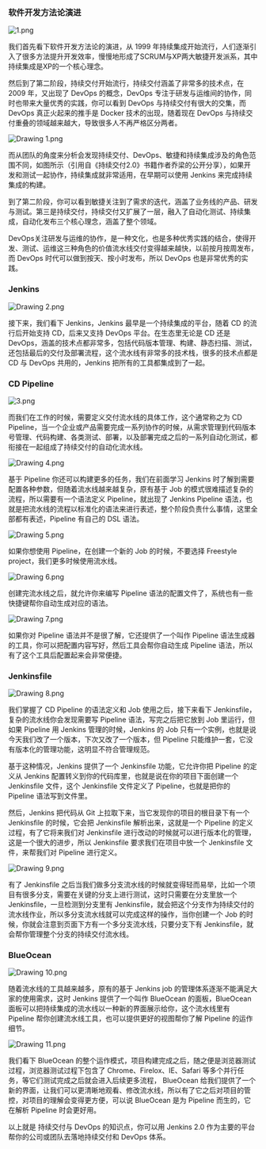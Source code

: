 ### 软件开发方法论演进

<Image alt="1.png" src="https://s0.lgstatic.com/i/image/M00/1A/E4/Ciqc1F7d7NSAXgbZAAHzGAPUQpI951.png"/>

我们首先看下软件开发方法论的演进，从 1999 年持续集成开始流行，人们逐渐引入了很多方法提升开发效率，慢慢地形成了SCRUM与XP两大敏捷开发派系，其中持续集成是XP的一个核心理念。

然后到了第二阶段，持续交付开始流行，持续交付涵盖了非常多的技术点，在 2009 年，又出现了 DevOps 的概念，DevOps 专注于研发与运维间的协作，同时也带来大量优秀的实践，你可以看到 DevOps 与持续交付有很大的交集，而 DevOps 真正火起来的推手是 Docker 技术的出现，随着现在 DevOps 与持续交付重叠的领域越来越大，导致很多人不再严格区分两者。

<Image alt="Drawing 1.png" src="https://s0.lgstatic.com/i/image/M00/1A/EF/CgqCHl7d7OCAXmc3AAF5hMYxx84462.png"/>

而从团队的角度来分析会发现持续交付、DevOps、敏捷和持续集成涉及的角色范围不同，如图所示（引用自《持续交付2.0》书籍作者乔梁的公开分享），如果开发和测试一起协作，持续集成就非常适用，在早期可以使用 Jenkins 来完成持续集成的构建。

到了第二阶段，你可以看到敏捷关注到了需求的迭代，涵盖了业务线的产品、研发与测试。第三是持续交付，持续交付又扩展了一层，融入了自动化测试、持续集成，自动化发布三个核心理念，涵盖了整个领域。

DevOps关注研发与运维的协作，是一种文化，也是多种优秀实践的结合，使得开发、测试、运维这三种角色的价值流水线交付变得越来越快，以前按月按周发布，而 DevOps 时代可以做到按天、按小时发布，所以 DevOps 也是非常优秀的实践。

### Jenkins

<Image alt="Drawing 2.png" src="https://s0.lgstatic.com/i/image/M00/1A/E4/Ciqc1F7d7O-AGY0FAAZ051gIE5U005.png"/>

接下来，我们看下 Jenkins，Jenkins 最早是一个持续集成的平台，随着 CD 的流行后开始支持 CD，后来又支持 DevOps 平台。在生态里无论是 CD 还是 DevOps，涵盖的技术点都非常多，包括代码版本管理、构建、静态扫描、测试，还包括最后的交付及部署流程，这个流水线有非常多的技术栈，很多的技术点都是 CD 与 DevOps 共用的，Jenkins 把所有的工具都集成到了一起。

### CD Pipeline

<Image alt="3.png" src="https://s0.lgstatic.com/i/image/M00/1A/E4/Ciqc1F7d7P2AMUn0AAK-ruRVr2s740.png"/>

而我们在工作的时候，需要定义交付流水线的具体工作，这个通常称之为 CD Pipeline，当一个企业或产品需要完成一系列协作的时候，从需求管理到代码版本号管理、代码构建、各类测试、部署，以及部署完成之后的一系列自动化测试，都衔接在一起组成了持续交付的自动化流水线。

<Image alt="Drawing 4.png" src="https://s0.lgstatic.com/i/image/M00/1A/EF/CgqCHl7d7QmAWuapAAESHtr2mZQ599.png"/>

基于 Pipeline 你还可以构建更多的任务，我们在前面学习 Jenkins 时了解到需要配置各种参数，但随着流水线越来越复杂，原有基于 Job 的模式很难描述复杂的流程，所以需要有一个语法定义 Pipeline，就出现了 Jenkins Pipeline 语法，也就是把流水线的流程以标准化的语法来进行表述，整个阶段负责什么事情，这里全部都有表述，Pipeline 有自己的 DSL 语法。

<Image alt="Drawing 5.png" src="https://s0.lgstatic.com/i/image/M00/1A/E4/Ciqc1F7d7RaAPDRvAAHWx3Ew2CQ963.png"/>

如果你想使用 Pipeline，在创建一个新的 Job 的时候，不要选择 Freestyle project，我们更多时候使用流水线。

<Image alt="Drawing 6.png" src="https://s0.lgstatic.com/i/image/M00/1A/E4/Ciqc1F7d7R2AFzDzAAD5mCTAZv8549.png"/>

创建完流水线之后，就允许你来编写 Pipeline 语法的配置文件了，系统也有一些快捷键帮你自动生成对应的语法。

<Image alt="Drawing 7.png" src="https://s0.lgstatic.com/i/image/M00/1A/F0/CgqCHl7d7SWAH0FdAAHTVg4inps004.png"/>

如果你对 Pipeline 语法并不是很了解，它还提供了一个叫作 Pipeline 语法生成器的工具，你可以把配置内容写好，然后工具会帮你自动生成 Pipeline 语法，所以有了这个工具后配置起来会非常便捷。

### Jenkinsfile

<Image alt="Drawing 8.png" src="https://s0.lgstatic.com/i/image/M00/1A/F0/CgqCHl7d7SyAL6fNAADcz2VpoPs621.png"/>

我们掌握了 CD Pipeline 的语法定义和 Job 使用之后，接下来看下 Jenkinsfile，复杂的流水线你会发现需要写 Pipeline 语法，写完之后把它放到 Job 里运行，但如果 Pipeline 用 Jenkins 管理的时候，Jenkins 的 Job 只有一个实例，也就是说今天我们改了一个版本，下次又改了一个版本，但 Pipeline 只能维护一套，它没有版本化的管理功能，这明显不符合管理规范。

基于这种情况，Jenkins 提供了一个 Jenkinsfile 功能，它允许你把 Pipeline 的定义从 Jenkins 配置转义到你的代码库里，也就是说在你的项目下面创建一个 Jenkinsfile 文件，这个 Jenkinsfile 文件定义了 Pipeline，也就是把你的 Pipeline 语法写到文件里。

然后，Jenkins 把代码从 Git 上拉取下来，当它发现你的项目的根目录下有一个 Jenkinsfile 的时候，它会把 Jenkinsfile 解析出来，这就是一个 Pipeline 的定义过程，有了它将来我们对 Jenkinsfile 进行改动的时候就可以进行版本化的管理，这是一个很大的进步，所以 Jenkinsfile 要求我们在项目中放一个 Jenkinsfile 文件，来帮我们对 Pipeline 进行定义。

<Image alt="Drawing 9.png" src="https://s0.lgstatic.com/i/image/M00/1A/F0/CgqCHl7d7TaANgdzAAFNZ7yguU0462.png"/>

有了 Jenkinsfile 之后当我们做多分支流水线的时候就变得轻而易举，比如一个项目有很多分支，需要在关键的分支上进行测试，这时只需要在分支里放一个 Jenkinsfile，一旦检测到分支里有 Jenkinsfile，就会把这个分支作为持续交付的流水线作业，所以多分支流水线就可以完成这样的操作，当你创建一个 Job 的时候，你就会注意到页面下方有一个多分支流水线，只要分支下有 Jenkinsfile，就会帮你管理整个分支的持续交付流水线。

### BlueOcean

<Image alt="Drawing 10.png" src="https://s0.lgstatic.com/i/image/M00/1A/F0/CgqCHl7d7T6AWRGCAAE_eG3Wp4k890.png"/>

随着流水线的工具越来越多，原有的基于 Jenkins job 的管理体系逐渐不能满足大家的使用需求，这时 Jenkins 提供了一个叫作 BlueOcean 的面板，BlueOcean 面板可以把持续集成的流水线以一种新的界面展示给你，这个流水线里有 Pipeline 帮你创建流水线工具，也可以提供更好的视图帮你了解 Pipeline 的运作细节。

<Image alt="Drawing 11.png" src="https://s0.lgstatic.com/i/image/M00/1A/F0/CgqCHl7d7USAHMyRAAEtFrtKnP4654.png"/>

我们看下 BlueOcean 的整个运作模式，项目构建完成之后，随之便是浏览器测试过程，浏览器测试过程下包含了 Chrome、Firelox、IE、Safari 等多个并行任务，等它们测试完成之后就会进入后续更多流程， BlueOcean 给我们提供了一个新的界面，让我们可以更清晰地观看、修改流水线，所以有了它之后对项目的管控，对项目的理解会变得更方便，可以说 BlueOcean 是为 Pipeline 而生的，它在解析 Pipeline 时会更好用。

以上就是 持续交付与 DevOps 的知识点，你可以用 Jenkins 2.0 作为主要的平台帮你的公司或团队去落地持续交付和 DevOps 体系。
